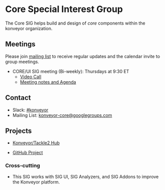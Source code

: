# Core Special Interest Group

The Core SIG helps build and design of _core_ components within the konveyor organization.

## Meetings

Please join [mailing list](https://groups.google.com/u/1/g/konveyor-core) to receive regular updates and the calendar invite to group meetings.

- CORE/UI SIG meeting (Bi-weekly): Thursdays at 9:30 ET
  - [Video Call](https://meet.google.com/hkt-acsg-hiw?authuser=1&hs=122)
  - [Meeting notes and Agenda](https://www.google.com/url?q=https://docs.google.com/document/d/1hgqm8s2tFC3EfMvQkXJoPSoJDIStQZFssNX6vWGu_0E/edit%23&sa=D&source=calendar&ust=1677954415650612&usg=AOvVaw1rdirc6Rc1Et2VxIvLBkam)

## Contact

- Slack: [#konveyor](https://kubernetes.slack.com/archives/CR85S82A2)
- Mailing List: [konveyor-core@googlegroups.com](https://groups.google.com/u/1/g/konveyor-core)

## Projects

- [Konveyor/Tackle2 Hub](https://github.com/konveyor/tackle2-hub)

- [GitHub Project](https://github.com/orgs/konveyor/projects/50)

### Cross-cutting

- This SIG works with SIG UI, SIG Analyzers, and SIG Addons to improve the Konveyor platform.

